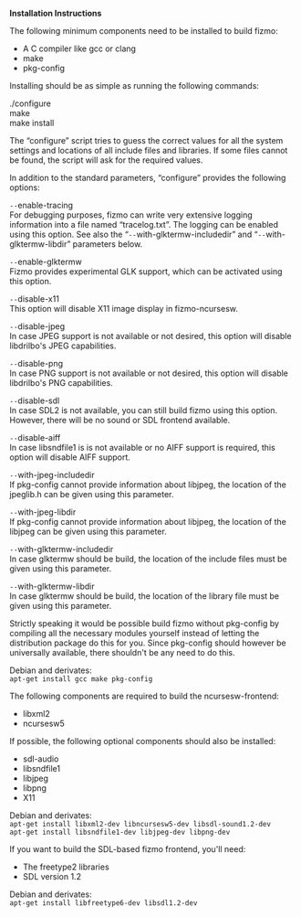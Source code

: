 

**Installation Instructions**  





The following minimum components need to be installed to build fizmo:

 - A C compiler like gcc or clang
 - make
 - pkg-config



Installing should be as simple as running the following commands:

./configure  
make  
make install

The “configure” script tries to guess the correct values for all the system settings and locations of all include files and libraries. If some files cannot be found, the script will ask for the required values.

In addition to the standard parameters, “configure” provides the following options:

`--`enable-tracing  
For debugging purposes, fizmo can write very extensive logging information into a file named “tracelog.txt”. The logging can be enabled using this option. See also the “`--`with-glktermw-includedir” and “`--`with-glktermw-libdir” parameters below.

`--`enable-glktermw  
Fizmo provides experimental GLK support, which can be activated using this option.

`--`disable-x11  
This option will disable X11 image display in fizmo-ncursesw.

`--`disable-jpeg  
In case JPEG support is not available or not desired, this option will disable libdrilbo's JPEG capabilities.

`--`disable-png  
In case PNG support is not available or not desired, this option will disable libdrilbo's PNG capabilities.

`--`disable-sdl  
In case SDL2 is not available, you can still build fizmo using this option. However, there will be no sound or SDL frontend available.

`--`disable-aiff  
In case libsndfile1 is is not available or no AIFF support is required, this option will disable AIFF support.

`--`with-jpeg-includedir  
If pkg-config cannot provide information about libjpeg, the location of the jpeglib.h can be given using this parameter.

`--`with-jpeg-libdir  
If pkg-config cannot provide information about libjpeg, the location of the libjpeg can be given using this parameter.

`--`with-glktermw-includedir  
In case glktermw should be build, the location of the include files must be given using this parameter.

`--`with-glktermw-libdir  
In case glktermw should be build, the location of the library file must be given using this parameter.

Strictly speaking it would be possible build fizmo without pkg-config by compiling all the necessary modules yourself instead of letting the distribution package do this for you. Since pkg-config should however be universally available, there shouldn't be any need to do this.

Debian and derivates:  
`apt-get install gcc make pkg-config`

The following components are required to build the ncursesw-frontend:

 - libxml2
 - ncursesw5



If possible, the following optional components should also be installed:

 - sdl-audio
 - libsndfile1
 - libjpeg
 - libpng
 - X11



Debian and derivates:  
`apt-get install libxml2-dev libncursesw5-dev libsdl-sound1.2-dev`  
`apt-get install libsndfile1-dev libjpeg-dev libpng-dev`

If you want to build the SDL-based fizmo frontend, you'll need:

 - The freetype2 libraries
 - SDL version 1.2



Debian and derivates:  
`apt-get install libfreetype6-dev libsdl1.2-dev`

